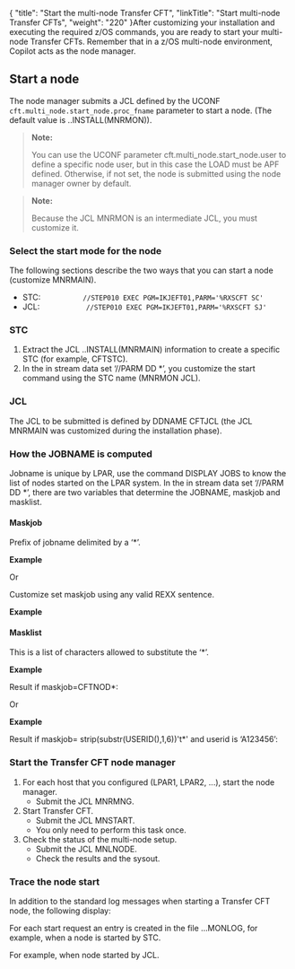 {
    "title": "Start the multi-node Transfer CFT",
    "linkTitle": "Start multi-node Transfer CFTs",
    "weight": "220"
}After customizing your installation and executing the required z/OS commands, you are ready to start your multi-node Transfer CFTs. Remember that in a z/OS multi-node environment, Copilot acts as the node manager.

## Start a node

The node manager submits a JCL defined by the UCONF `cft.multi_node.start_node.proc_fname` parameter to start a node. (The default value is ..INSTALL(MNRMON)).

> **Note:**
>
> You can use the UCONF parameter cft.multi\_node.start\_node.user to define a specific node user, but in this case the LOAD must be APF defined. Otherwise, if not set, the node is submitted using the node manager owner by default.

> **Note:**
>
> Because the JCL MNRMON is an intermediate JCL, you must customize it.

### Select the start mode for the node

The following sections describe the two ways that you can start a node (customize MNRMAIN).

-   STC: `          //STEP010 EXEC PGM=IKJEFT01,PARM='%RXSCFT SC'`
-   JCL: `           //STEP010 EXEC PGM=IKJEFT01,PARM='%RXSCFT SJ'`

### STC

1.  Extract the JCL ..INSTALL(MNRMAIN) information to create a specific STC (for example, CFTSTC).
2.  In the in stream data set ‘//PARM DD \*’, you customize the start command using the STC name (MNRMON JCL).

### JCL

The JCL to be submitted is defined by DDNAME CFTJCL (the JCL MNRMAIN was customized during the installation phase).

### How the JOBNAME is computed

Jobname is unique by LPAR, use the command DISPLAY JOBS to know the list of nodes started on the LPAR system. In the in stream data set ‘//PARM DD \*’, there are two variables that determine the JOBNAME, maskjob and masklist.

#### Maskjob

Prefix of jobname delimited by a ‘\*’.

**Example**

Or

Customize set maskjob using any valid REXX sentence.

**Example**

#### Masklist

This is a list of characters allowed to substitute the ‘\*’.

**Example**

Result if maskjob=CFTNOD\*:

Or

**Example**

Result if maskjob= strip(substr(USERID(),1,6))'t\*' and userid is ‘A123456’:

### Start the Transfer CFT node manager

1.  For each host that you configured (LPAR1, LPAR2, ...), start the node manager.
    -   Submit the JCL MNRMNG.
2.  Start Transfer CFT.
    -   Submit the JCL MNSTART.
    -   You only need to perform this task once.
3.  Check the status of the multi-node setup.
    -   Submit the JCL MNLNODE.
    -   Check the results and the sysout.

### Trace the node start

In addition to the standard log messages when starting a Transfer CFT node, the following display:

For each start request an entry is created in the file …MONLOG, for example, when a node is started by STC.

For example, when node started by JCL.
